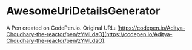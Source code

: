 # AwesomeUriDetailsGenerator

A Pen created on CodePen.io. Original URL: [https://codepen.io/Aditya-Choudhary-the-reactor/pen/zYMLdaO](https://codepen.io/Aditya-Choudhary-the-reactor/pen/zYMLdaO).

